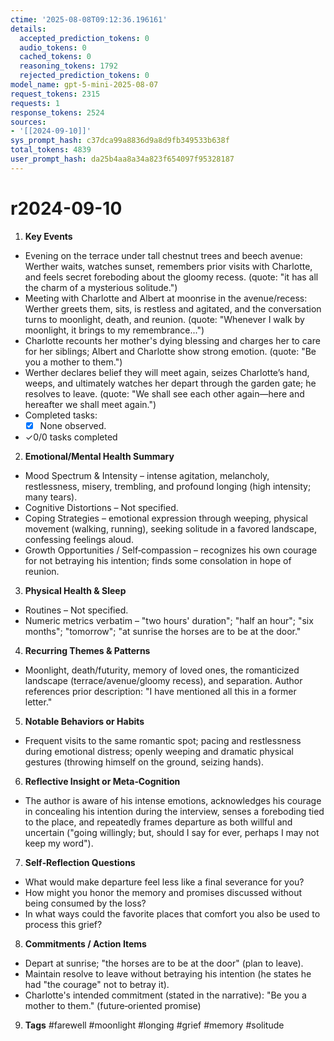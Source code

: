 ```yaml
---
ctime: '2025-08-08T09:12:36.196161'
details:
  accepted_prediction_tokens: 0
  audio_tokens: 0
  cached_tokens: 0
  reasoning_tokens: 1792
  rejected_prediction_tokens: 0
model_name: gpt-5-mini-2025-08-07
request_tokens: 2315
requests: 1
response_tokens: 2524
sources:
- '[[2024-09-10]]'
sys_prompt_hash: c37dca99a8836d9a8d9fb349533b638f
total_tokens: 4839
user_prompt_hash: da25b4aa8a34a823f654097f95328187
---
```

# r2024-09-10

1. **Key Events**
- Evening on the terrace under tall chestnut trees and beech avenue: Werther waits, watches sunset, remembers prior visits with Charlotte, and feels secret foreboding about the gloomy recess. (quote: "it has all the charm of a mysterious solitude.")
- Meeting with Charlotte and Albert at moonrise in the avenue/recess: Werther greets them, sits, is restless and agitated, and the conversation turns to moonlight, death, and reunion. (quote: "Whenever I walk by moonlight, it brings to my remembrance...")
- Charlotte recounts her mother's dying blessing and charges her to care for her siblings; Albert and Charlotte show strong emotion. (quote: "Be you a mother to them.")
- Werther declares belief they will meet again, seizes Charlotte’s hand, weeps, and ultimately watches her depart through the garden gate; he resolves to leave. (quote: "We shall see each other again—here and hereafter we shall meet again.")
- Completed tasks:
  - [x] None observed.
- ✓0/0 tasks completed

2. **Emotional/Mental Health Summary**
- Mood Spectrum & Intensity – intense agitation, melancholy, restlessness, misery, trembling, and profound longing (high intensity; many tears).
- Cognitive Distortions – Not specified.
- Coping Strategies – emotional expression through weeping, physical movement (walking, running), seeking solitude in a favored landscape, confessing feelings aloud.
- Growth Opportunities / Self‑compassion – recognizes his own courage for not betraying his intention; finds some consolation in hope of reunion.

3. **Physical Health & Sleep**
- Routines – Not specified.
- Numeric metrics verbatim – "two hours' duration"; "half an hour"; "six months"; "tomorrow"; "at sunrise the horses are to be at the door."

4. **Recurring Themes & Patterns**
- Moonlight, death/futurity, memory of loved ones, the romanticized landscape (terrace/avenue/gloomy recess), and separation. Author references prior description: "I have mentioned all this in a former letter."

5. **Notable Behaviors or Habits**
- Frequent visits to the same romantic spot; pacing and restlessness during emotional distress; openly weeping and dramatic physical gestures (throwing himself on the ground, seizing hands).

6. **Reflective Insight or Meta‑Cognition**
- The author is aware of his intense emotions, acknowledges his courage in concealing his intention during the interview, senses a foreboding tied to the place, and repeatedly frames departure as both willful and uncertain ("going willingly; but, should I say for ever, perhaps I may not keep my word").

7. **Self‑Reflection Questions**
- What would make departure feel less like a final severance for you?
- How might you honor the memory and promises discussed without being consumed by the loss?
- In what ways could the favorite places that comfort you also be used to process this grief?

8. **Commitments / Action Items**
- Depart at sunrise; "the horses are to be at the door" (plan to leave).
- Maintain resolve to leave without betraying his intention (he states he had "the courage" not to betray it).
- Charlotte's intended commitment (stated in the narrative): "Be you a mother to them." (future‑oriented promise)

9. **Tags**
#farewell #moonlight #longing #grief #memory #solitude